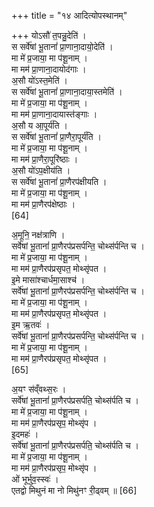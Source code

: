 +++
title = "१४ आदित्योपस्थानम्"

+++
योऽसौ॑ त॒पन्नु॒देति॑ ।  
स सर्वे॑षां भू॒तानां॑ प्रा॒णाना॒दायो॒देति॑ ।  
मा मे॑ प्र॒जाया॒ मा प॑शू॒नाम् ।  
मा मम॑ प्रा॒णाना॒दायोद॑गाः ।  
अ॒सौ यो॑ऽस्त॒मेति॑ ।  
स सर्वे॑षां भू॒तानां॑ प्रा॒णाना॒दाया॒स्तमेति॑ ।  
मा मे॑ प्र॒जाया॒ मा प॑शू॒नाम् ।  
मा मम॑ प्रा॒णाना॒दायास्त॑ङ्गाः ।  
अ॒सौ य आ॒पूर्य॑ति ।  
स सर्वे॑षां भू॒तानां॑ प्रा॒णैरा॒पूर्य॑ति ।  
मा मे॑ प्र॒जाया॒ मा प॑शू॒नाम् ।  
मा मम॑ प्रा॒णैरा॒पूरि॑ष्ठाः ।  
अ॒सौ यो॑ऽप॒क्षीय॑ति ।  
स सर्वे॑षां भू॒तानां॑ प्रा॒णैरप॑क्षीयति ।  
मा मे॑ प्र॒जाया॒ मा प॑शू॒नाम् ।  
मा मम॑ प्रा॒णैरप॑क्षेष्ठाः ।  
[64]




अ॒मूनि॒ नक्ष॑त्राणि ।  
सर्वे॑षां भू॒तानां॑ प्रा॒णैरप॑प्रसर्पन्ति॒ चोथ्स॑र्पन्ति च ।  
मा मे॑ प्र॒जाया॒ मा प॑शू॒नाम् ।  
मा मम॑ प्रा॒णैरप॑प्रसृपत॒ मोथ्सृ॑पत ।  
इ॒मे मासा॑श्चार्धमा॒साश्च॑ ।  
सर्वे॑षां भू॒तानां॑ प्रा॒णैरप॑प्रसर्पन्ति॒ चोथ्स॑र्पन्ति च ।  
मा मे॑ प्र॒जाया॒ मा प॑शू॒नाम् ।  
मा मम॑ प्रा॒णैरप॑प्रसृपत॒ मोथ्सृ॑पत ।  
इ॒म ऋ॒तवः॑ ।  
सर्वे॑षां भू॒तानां॑ प्रा॒णैरप॑प्रसर्पन्ति॒ चोथ्स॑र्पन्ति च ।  
मा मे॑ प्र॒जाया॒ मा प॑शू॒नाम् ।  
मा मम॑ प्रा॒णैरप॑प्रसृपत॒ मोथ्सृ॑पत ।  
[65]




अ॒यꣳ स॑व्ँवथ्स॒रः ।  
सर्वे॑षां भू॒तानां॑ प्रा॒णैरप॑प्रसर्पति॒ चोथ्स॑र्पति च ।  
मा मे॑ प्र॒जाया॒ मा प॑शू॒नाम् ।  
मा मम॑ प्रा॒णैरप॑प्रसृप॒ मोथ्सृ॑प ।  
इ॒दमहः॑ ।  
सर्वे॑षां भू॒तानां॑ प्रा॒णैरप॑प्रसर्पति॒ चोथ्स॑र्पति च ।  
मा मे॑ प्र॒जाया॒ मा प॑शू॒नाम् ।  
मा मम॑ प्रा॒णैरप॑प्रसृप॒ मोथ्सृ॑प ।  
ओं भूर्भुव॒स्स्वः॑ ।  
एतद्वो मिथुनं मा नो मिथु॑नꣳ री॒ढ्वम् ॥ [66]

